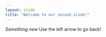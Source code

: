 ```yaml
---
layout: slide
title: "Welcome to our second slide!"
---
```

_Something new_
Use the left arrow to go back!
